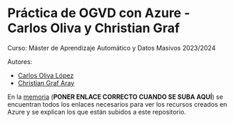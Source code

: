 # Práctica de OGVD con Azure - Carlos Oliva y Christian Graf

Curso: Máster de Aprendizaje Automático y Datos Masivos 2023/2024

Autores:
- [Carlos Oliva López](https://github.com/carlosoliva2000)
- [Christian Graf Aray](https://github.com/scherzono1)



En la [memoria](https://github.com/ETSISI-OGVD/practicaogvd23-24-grupo_christiangraf_carlosoliva) (**PONER ENLACE CORRECTO CUANDO SE SUBA AQUÍ**) se encuentran todos los enlaces necesarios para ver los recursos creados en Azure y se explican los que están subidos a este repositorio.
